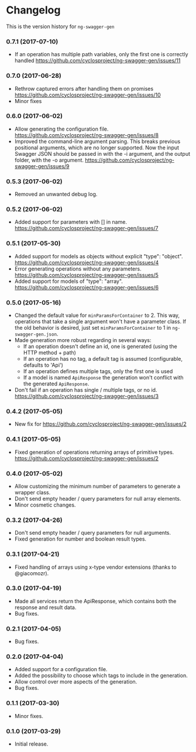 # Changelog
This is the version history for `ng-swagger-gen`

### 0.7.1 (2017-07-10)
- If an operation has multiple path variables, only the first one is correctly handled
  https://github.com/cyclosproject/ng-swagger-gen/issues/11

### 0.7.0 (2017-06-28)
- Rethrow captured errors after handling them on promises
  https://github.com/cyclosproject/ng-swagger-gen/issues/10
- Minor fixes

### 0.6.0 (2017-06-02)
- Allow generating the configuration file.
  https://github.com/cyclosproject/ng-swagger-gen/issues/8
- Improved the command-line argument parsing. This breaks previous positional
  arguments, which are no longer supported. Now the input Swagger JSON should be
  passed in with the -i argument, and the output folder, with the -o argument.
  https://github.com/cyclosproject/ng-swagger-gen/issues/9

### 0.5.3 (2017-06-02)
- Removed an unwanted debug log.

### 0.5.2 (2017-06-02)
- Added support for parameters with [] in name.
  https://github.com/cyclosproject/ng-swagger-gen/issues/7

### 0.5.1 (2017-05-30)
- Added support for models as objects without explicit "type": "object".
  https://github.com/cyclosproject/ng-swagger-gen/issues/4
- Error generating operations without any parameters.
  https://github.com/cyclosproject/ng-swagger-gen/issues/5
- Added support for models of "type": "array".
  https://github.com/cyclosproject/ng-swagger-gen/issues/6

### 0.5.0 (2017-05-16)
- Changed the default value for `minParamsForContainer` to 2. This way,
  operations that take a single argument won't have a parameter class.
  If the old behavior is desired, just set `minParamsForContainer` to 1 in
  `ng-swagger-gen.json`.
- Made generation more robust regarding in several ways:
  - If an operation doesn't define an id, one is generated 
    (using the HTTP method + path)
  - If an operation has no tag, a default tag is assumed 
    (configurable, defaults to 'Api')
  - If an operation defines multiple tags, only the first one is used
  - If a model is named `ApiResponse` the generation won't conflict with the
    generated `ApiResponse`.
- Don't fail if an operation has single / multiple tags, or no id.
  https://github.com/cyclosproject/ng-swagger-gen/issues/3

### 0.4.2 (2017-05-05)
- New fix for https://github.com/cyclosproject/ng-swagger-gen/issues/2

### 0.4.1 (2017-05-05)
- Fixed generation of operations returning arrays of primitive types.
  https://github.com/cyclosproject/ng-swagger-gen/issues/2

### 0.4.0 (2017-05-02)
- Allow customizing the minimum number of parameters to generate a wrapper class.
- Don't send empty header / query parameters for null array elements.
- Minor cosmetic changes.

### 0.3.2 (2017-04-26)
- Don't send empty header / query parameters for null arguments.
- Fixed generation for number and boolean result types.

### 0.3.1 (2017-04-21)
- Fixed handling of arrays using x-type vendor extensions (thanks to @giacomozr).

### 0.3.0 (2017-04-19)
- Made all services return the ApiResponse, which contains both the
  response and result data.
- Bug fixes.

### 0.2.1 (2017-04-05)
- Bug fixes.

### 0.2.0 (2017-04-04)
- Added support for a configuration file.
- Added the possibility to choose which tags to include in the generation.
- Allow control over more aspects of the generation.
- Bug fixes.

### 0.1.1 (2017-03-30)
- Minor fixes.

### 0.1.0 (2017-03-29)
- Initial release.